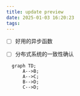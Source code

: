 ```yaml
---
title: update preview
date: 2025-01-03 16:20:23
tags:
---
```


- [ ] 好用的异步函数

- [ ] 分布式系统的一致性确认


```mermaid
  graph TD;
      A-->B;
      A-->C;
      B-->D;
      C-->D;
```